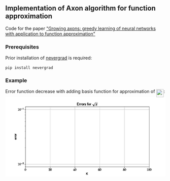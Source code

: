 ## Implementation of Axon algorithm for function approximation

Code for the paper ["Growing axons: greedy learning of neural networks with application to function approximation"](https://arxiv.org/abs/1910.12686)

### Prerequisites
Prior installation of [nevergrad](https://github.com/facebookresearch/nevergrad) is required:
```
pip install nevergrad
```

### Example
Error function decrease with adding basis function for approximation of <img src="https://rawgit.com/dashafok/axon-approximation (fetch/master/svgs/dd14e4011870d961fb4f5097866d9009.svg?invert_in_darkmode" align=middle width=23.09366069999999pt height=24.995338500000003pt/>:
![](loss.gif)

